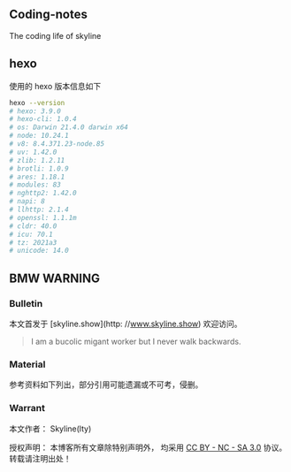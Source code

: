 ## Coding-notes

The coding life of skyline

## hexo

使用的 hexo 版本信息如下

```sh
hexo --version
# hexo: 3.9.0
# hexo-cli: 1.0.4
# os: Darwin 21.4.0 darwin x64
# node: 10.24.1
# v8: 8.4.371.23-node.85
# uv: 1.42.0
# zlib: 1.2.11
# brotli: 1.0.9
# ares: 1.18.1
# modules: 83
# nghttp2: 1.42.0
# napi: 8
# llhttp: 2.1.4
# openssl: 1.1.1m
# cldr: 40.0
# icu: 70.1
# tz: 2021a3
# unicode: 14.0
```

## BMW WARNING

### Bulletin

本文首发于 [skyline.show](http: //www.skyline.show) 欢迎访问。

> I am a bucolic migant worker but I never walk backwards.

### Material

参考资料如下列出，部分引用可能遗漏或不可考，侵删。

>

### Warrant

本文作者： Skyline(lty)

授权声明： 本博客所有文章除特别声明外， 均采用 [CC BY - NC - SA 3.0](https://creativecommons.org/licenses/by-nc-sa/3.0/deed.zh) 协议。 转载请注明出处！

